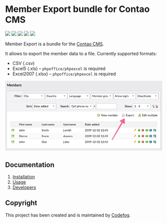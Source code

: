# Member Export bundle for Contao CMS

![](https://img.shields.io/packagist/v/codefog/contao-member_export.svg)
![](https://img.shields.io/packagist/l/codefog/contao-member_export.svg)
![](https://img.shields.io/packagist/dt/codefog/contao-member_export.svg)
[![](https://img.shields.io/travis/codefog/contao-member_export/master.svg)](https://travis-ci.org/codefog/contao-member_export)
[![](https://img.shields.io/coveralls/codefog/contao-member_export/master.svg)](https://coveralls.io/github/codefog/contao-member_export)

Member Export is a bundle for the [Contao CMS](https://contao.org).

It allows to export the member data to a file. Currently supported formats:

- CSV (.csv)
- Excel5 (.xls) – `phpoffice/phpexcel` is required
- Excel2007 (.xlsx) – `phpoffice/phpexcel` is required

![](docs/images/preview.png)

## Documentation

1. [Installation](docs/installation.md)
2. [Usage](docs/usage.md)
3. [Developers](docs/developers.md)

## Copyright

This project has been created and is maintained by [Codefog](https://codefog.pl).
